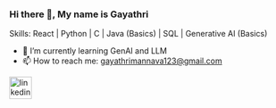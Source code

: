 <!-- - 👋 Hi, I’m @KSaiVinod
- 💼 I'm currently working as a software developer at @persistentsystems 
- 👀 I’m interested in developing seemless UI interactions
- 🌱 I’m currently learning GenAI and LLM's
- 📫 Reachme @ gayathrimannava123@gmail.com

<p align="center">
  <img alt="Isha's Github Stats" src="https://github-readme-stats.vercel.app/api?username=KSaiVinod&show_icons=true&theme=radical">
</p>
<!---
KSaiVinod/KSaiVinod is a ✨ special ✨ repository because its `README.md` (this file) appears on your GitHub profile.
You can click the Preview link to take a look at your changes.
--->

 
### Hi there 👋, My name is Gayathri


Skills: React | Python | C | Java (Basics) | SQL | Generative AI (Basics)

- 🌱 I’m currently learning GenAI and LLM 
- 📫 How to reach me: gayathrimannava123@gmail.com
  
[<img src='https://cdn.jsdelivr.net/npm/simple-icons@3.0.1/icons/linkedin.svg' alt='linkedin' height='40'>](https://www.linkedin.com/in/gayathri-mannava-036784258/) 
 
